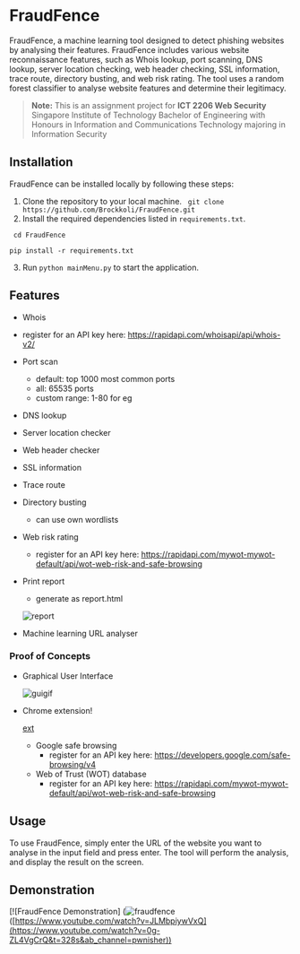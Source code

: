 
#  FraudFence

FraudFence, a machine learning tool designed to detect phishing websites by analysing their features. FraudFence includes various website reconnaissance features, such as Whois lookup, port scanning, DNS lookup, server location checking, web header checking, SSL information, trace route, directory busting, and web risk rating. The tool uses a random forest classifier to analyse website features and determine their legitimacy. 
> **Note:** This is an assignment project for  **ICT 2206 Web Security** 
> Singapore Institute of Technology Bachelor of Engineering with Honours in Information and Communications Technology majoring in Information Security
##  Installation

FraudFence can be installed locally by following these steps:
1.  Clone the repository to your local machine.
``` git clone https://github.com/Brockkoli/FraudFence.git```
2.   Install the required dependencies listed in `requirements.txt`.

   ``` cd FraudFence```

   ```pip install -r requirements.txt```

3.  Run `python mainMenu.py` to start the application.

## Features

-   Whois
- register for an API key here: https://rapidapi.com/whoisapi/api/whois-v2/
-   Port scan
	- default: top 1000 most common ports
	- all: 65535 ports
	- custom range: 1-80 for eg
-   DNS lookup
-   Server location checker
-   Web header checker
-   SSL information
-   Trace route
-   Directory busting
	- can use own wordlists
-   Web risk rating
	- register for an API key here: https://rapidapi.com/mywot-mywot-default/api/wot-web-risk-and-safe-browsing
-   Print report
	- generate as report.html

  	![report](https://user-images.githubusercontent.com/59412437/226161527-238ee2f6-b5c7-444b-a6cc-b66109982824.gif)
-   Machine learning URL analyser

### Proof of Concepts
- Graphical User Interface

	![guigif](https://user-images.githubusercontent.com/59412437/226161565-2c7ce0cc-8769-4622-a45d-ad5a1c2937c1.gif)
- Chrome extension!

	[ext](https://user-images.githubusercontent.com/59412437/226160943-bdf7c693-aee9-4733-ac52-5b12f50eaf6d.gif)
  - Google safe browsing
    - register for an API key here: https://developers.google.com/safe-browsing/v4
  - Web of Trust (WOT) database
    - register for an API key here: https://rapidapi.com/mywot-mywot-default/api/wot-web-risk-and-safe-browsing


##  Usage

To use FraudFence, simply enter the URL of the website you want to analyse in the input field and press enter. The tool will perform the analysis, and display the result on the screen.


## Demonstration
[![FraudFence Demonstration]
(![fraudfence](https://user-images.githubusercontent.com/59412437/226161779-ba563733-be62-4296-aa74-e4b4b8a3ed18.png)
([https://www.youtube.com/watch?v=JLMbpiywVxQ](https://www.youtube.com/watch?v=0g-ZL4VgCrQ&t=328s&ab_channel=pwnisher))
